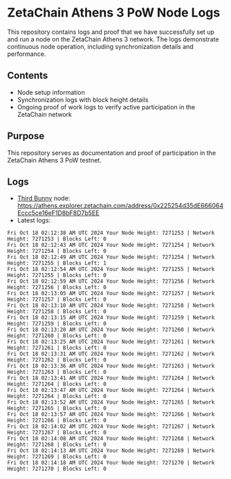 # ZetaChain Athens 3 PoW Node Logs
This repository contains logs and proof that we have successfully set up and run a node on the ZetaChain Athens 3 network. The logs demonstrate continuous node operation, including synchronization details and performance.

## Contents
- Node setup information
- Synchronization logs with block height details
- Ongoing proof of work logs to verify active participation in the ZetaChain network

## Purpose
This repository serves as documentation and proof of participation in the ZetaChain Athens 3 PoW testnet.

## Logs

- [Third Bunny](https://thirdbunny.xyz/) node: https://athens.explorer.zetachain.com/address/0x225254d35dE666064Eccc5ce16eF1D8bF8D7b5EE
- Latest logs:
```
Fri Oct 18 02:12:38 AM UTC 2024 Your Node Height: 7271253 | Network Height: 7271253 | Blocks Left: 0
Fri Oct 18 02:12:43 AM UTC 2024 Your Node Height: 7271254 | Network Height: 7271254 | Blocks Left: 0
Fri Oct 18 02:12:49 AM UTC 2024 Your Node Height: 7271254 | Network Height: 7271255 | Blocks Left: 1
Fri Oct 18 02:12:54 AM UTC 2024 Your Node Height: 7271255 | Network Height: 7271255 | Blocks Left: 0
Fri Oct 18 02:12:59 AM UTC 2024 Your Node Height: 7271256 | Network Height: 7271256 | Blocks Left: 0
Fri Oct 18 02:13:05 AM UTC 2024 Your Node Height: 7271257 | Network Height: 7271257 | Blocks Left: 0
Fri Oct 18 02:13:10 AM UTC 2024 Your Node Height: 7271258 | Network Height: 7271258 | Blocks Left: 0
Fri Oct 18 02:13:15 AM UTC 2024 Your Node Height: 7271259 | Network Height: 7271259 | Blocks Left: 0
Fri Oct 18 02:13:20 AM UTC 2024 Your Node Height: 7271260 | Network Height: 7271260 | Blocks Left: 0
Fri Oct 18 02:13:25 AM UTC 2024 Your Node Height: 7271261 | Network Height: 7271261 | Blocks Left: 0
Fri Oct 18 02:13:31 AM UTC 2024 Your Node Height: 7271262 | Network Height: 7271262 | Blocks Left: 0
Fri Oct 18 02:13:36 AM UTC 2024 Your Node Height: 7271263 | Network Height: 7271263 | Blocks Left: 0
Fri Oct 18 02:13:41 AM UTC 2024 Your Node Height: 7271264 | Network Height: 7271264 | Blocks Left: 0
Fri Oct 18 02:13:47 AM UTC 2024 Your Node Height: 7271264 | Network Height: 7271264 | Blocks Left: 0
Fri Oct 18 02:13:52 AM UTC 2024 Your Node Height: 7271265 | Network Height: 7271265 | Blocks Left: 0
Fri Oct 18 02:13:57 AM UTC 2024 Your Node Height: 7271266 | Network Height: 7271266 | Blocks Left: 0
Fri Oct 18 02:14:02 AM UTC 2024 Your Node Height: 7271267 | Network Height: 7271267 | Blocks Left: 0
Fri Oct 18 02:14:08 AM UTC 2024 Your Node Height: 7271268 | Network Height: 7271268 | Blocks Left: 0
Fri Oct 18 02:14:13 AM UTC 2024 Your Node Height: 7271269 | Network Height: 7271269 | Blocks Left: 0
Fri Oct 18 02:14:18 AM UTC 2024 Your Node Height: 7271270 | Network Height: 7271270 | Blocks Left: 0
```
